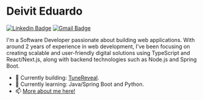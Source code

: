 # Deivit Eduardo

[![Linkedin Badge](https://img.shields.io/badge/-Deivit%20Eduardo-6b86e8?style=flat-square&logo=Linkedin&logoColor=white&link=https://www.linkedin.com/in/deiviteduardo/)](https://www.linkedin.com/in/deiviteduardo/) 
[![Gmail Badge](https://img.shields.io/badge/-deiviteduardo87@gmail.com-6b86e8?style=flat-square&logo=Gmail&logoColor=white&link=mailto:deiviteduardo87@gmail.com)](mailto:deiviteduardo87@gmail.com)

I'm a Software Developer passionate about building web applications. With around 2 years of experience in web development, I’ve been focusing on creating scalable and user-friendly digital solutions using TypeScript and React/Next.js, along with backend technologies such as Node.js and Spring Boot.

- 🌱 Currently building: [TuneReveal](https://tunereveal.vercel.app/).
- 🚀 Currently learning: Java/Spring Boot and Python.
- 📫 <a href="https://duardodev.vercel.app" target="_blank">More about me here!</a>
